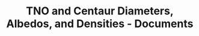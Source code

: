 ---
title: TNO and Centaur Diameters, Albedos, and Densities - Documents
permalink: /resource/tnocenalb/documents.html
layout: collection
dataset: urn-nasa-pds-tno_centaur_diam_albedo_density-document
tags: []
---